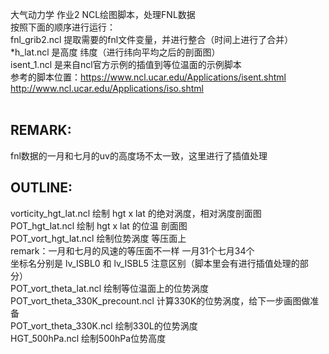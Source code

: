 大气动力学 作业2 NCL绘图脚本，处理FNL数据<br>
按照下面的顺序进行运行：<br>
fnl_grib2.ncl 提取需要的fnl文件变量，并进行整合（时间上进行了合并）<br>
*h_lat.ncl 是高度 纬度（进行纬向平均之后的剖面图）<br>
isent_1.ncl 是来自ncl官方示例的插值到等位温面的示例脚本<br>
    参考的脚本位置：https://www.ncl.ucar.edu/Applications/isent.shtml<br>
    http://www.ncl.ucar.edu/Applications/iso.shtml<br>
<br>
## REMARK:
fnl数据的一月和七月的uv的高度场不太一致，这里进行了插值处理
## OUTLINE:<br>
vorticity_hgt_lat.ncl                   绘制 hgt x lat 的绝对涡度，相对涡度剖面图<br>
POT_hgt_lat.ncl                         绘制 hgt x lat 的位温 剖面图<br>
POT_vort_hgt_lat.ncl                    绘制位势涡度 等压面上<br>
    remark：一月和七月的风速的等压面不一样 一月31个七月34个 <br>
    坐标名分别是 lv_ISBL0 和 lv_ISBL5   注意区别（脚本里会有进行插值处理的部分）<br>
POT_vort_theta_lat.ncl                  绘制等位温面上的位势涡度<br>
POT_vort_theta_330K_precount.ncl        计算330K的位势涡度，给下一步画图做准备<br>
POT_vort_theta_330K.ncl                 绘制330L的位势涡度<br>
HGT_500hPa.ncl                          绘制500hPa位势高度<br>
    

